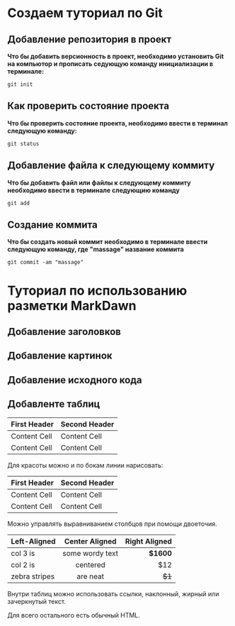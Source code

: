 # Создаем туториал по Git

## Добавление репозитория в проект

**Что бы добавить версионность в проект, необходимо установить Git на компьютор и прописать седующую команду инициализации в терминале:**
```
git init
```
## Как проверить состояние проекта ##

**Что бы проверить состояние проекта, необходимо ввести в терминал следующую команду:**
```fix
git status
```
## Добавление файла к следующему коммиту ##
**Что бы добавить файл или файлы к следующему коммиту необходимо ввести в терминале следующию команду**
```
git add
```
## Создание коммита ##
**Что бы создать новый коммит необходимо в терминале ввести следующую команду, где "massage" название коммита**
```fix
git commit -am "massage"
```


# Туториал по использованию разметки MarkDawn #




## Добавление заголовков ##



## Добавление картинок ##



## Добавление исходного кода ##



## Добавленте таблиц ##

First Header | Second Header
------------- | -------------
Content Cell | Content Cell
Content Cell | Content Cell

Для красоты можно и по бокам линии нарисовать:

| First Header | Second Header |
| ------------- | ------------- |
| Content Cell | Content Cell |
| Content Cell | Content Cell |

Можно управлять выравниванием столбцов при помощи
двоеточия.

| Left-Aligned | Center Aligned | Right Aligned |
|:------------- |:---------------:| -------------:|
| col 3 is | some wordy text | **$1600** |
| col 2 is | centered | $12 |
| zebra stripes | are neat | ~~$1~~ |

Внутри таблиц можно использовать ссылки, наклонный,
жирный или зачеркнутый текст.

Для всего остального есть обычный HTML.